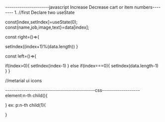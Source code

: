 ----------------------javascript Increase Decrease cart or item numbers--------
1.
//first Declare two useState

const[index,setIndex]=useState(0);
const{name,job,image,text}=data[index];

const right=()=>{

setIndex((index+1)%(data.length))
}

const left=()=>{

 if(index>0){
    setIndex(index-1) 
  }
  else if(index===0){
   setIndex(data.length-1) 
  }
}

//metarial ui icons 

<ChevronLeft fontSize="large"  onClick={left} />

<ChevronRight fontSize="large" onClick={right}/>

---------------------------------------------css-------------------
element:n-th child(){

}
ex: p:n-th child(1){

}

